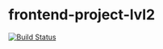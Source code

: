 # frontend-project-lvl2

[![Build Status](https://travis-ci.org/Hydazepam/frontend-project-lvl2.svg?branch=master)](https://travis-ci.org/Hydazepam/frontend-project-lvl2)
